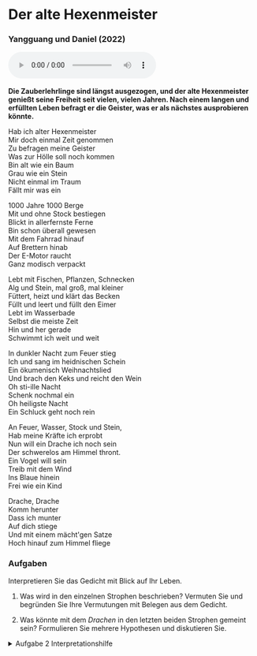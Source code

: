 <html>
<head>
<link rel="stylesheet" type="text/css" href="./gedicht.css">
</head>
</html>

# Der alte Hexenmeister

### Yangguang und Daniel (2022)

<div>
<audio controls id="meinAudio" src="./gedicht.mp3" preload="auto"></audio>
</div>

**Die Zauberlehrlinge sind längst ausgezogen, und der alte Hexenmeister genießt seine Freiheit seit vielen, vielen Jahren. Nach einem langen und erfüllten Leben befragt er die Geister, was er als nächstes ausprobieren könnte.**

Hab ich alter Hexenmeister\
Mir doch einmal Zeit genommen\
Zu befragen meine Geister\
Was zur Hölle soll noch kommen\
Bin alt wie ein Baum\
Grau wie ein Stein\
Nicht einmal im Traum\
Fällt mir was ein

1000 Jahre 1000 Berge\
Mit und ohne Stock bestiegen\
Blickt in allerfernste Ferne\
Bin schon überall gewesen\
Mit dem Fahrrad hinauf\
Auf Brettern hinab\
Der E-Motor raucht\
Ganz modisch verpackt

Lebt mit Fischen, Pflanzen, Schnecken\
Alg und Stein, mal groß, mal kleiner\
Füttert, heizt und klärt das Becken\
Füllt und leert und füllt den Eimer\
Lebt im Wasserbade\
Selbst die meiste Zeit\
Hin und her gerade\
Schwimmt ich weit und weit

In dunkler Nacht zum Feuer stieg\
Ich und sang im heidnischen Schein\
Ein ökumenisch Weihnachtslied\
Und brach den Keks und reicht den Wein\
Oh sti-ille Nacht\
Schenk nochmal ein\
Oh heiligste Nacht\
Ein Schluck geht noch rein

An Feuer, Wasser, Stock und Stein,\
Hab meine Kräfte ich erprobt\
Nun will ein Drache ich noch sein\
Der schwerelos am Himmel thront.\
Ein Vogel will sein\
Treib mit dem Wind\
Ins Blaue hinein\
Frei wie ein Kind

Drache, Drache\
Komm herunter\
Dass ich munter\
Auf dich stiege\
Und mit einem mächt'gen Satze\
Hoch hinauf zum Himmel fliege

### Aufgaben

Interpretieren Sie das Gedicht mit Blick auf Ihr Leben. 

1. Was wird in den einzelnen Strophen beschrieben? Vermuten Sie und begründen Sie Ihre Vermutungen mit Belegen aus dem Gedicht.

2. Was könnte mit dem *Drachen* in den letzten beiden Strophen gemeint sein? Formulieren Sie mehrere Hypothesen und diskutieren Sie. 

<details><summary>Aufgabe 2 Interpretationshilfe</summary>
<img src="./drache.jpeg" />
<br>
<img src="./kite.jpeg" />
<br>
<img src="./segelflugzeug.jpeg" />
</details>